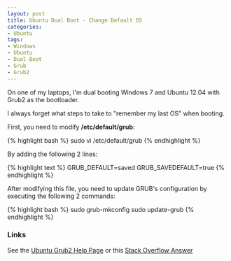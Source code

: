 ```yaml
--- 
layout: post
title: Ubuntu Dual Boot - Change Default OS
categories:
- Ubuntu
tags: 
- Windows
- Ubuntu
- Dual Boot
- Grub
- Grub2
---
```


On one of my laptops, I'm dual booting Windows 7 and Ubuntu 12.04 with Grub2 as the bootloader.

I always forget what steps to take to "remember my last OS" when booting.

First, you need to modify **/etc/default/grub**:

{% highlight bash %}
sudo vi /etc/default/grub
{% endhighlight %}

By adding the following 2 lines:

{% highlight text %}
  GRUB_DEFAULT=saved
  GRUB_SAVEDEFAULT=true
{% endhighlight %}

After modifying this file, you need to update GRUB's configuration by executing the following 2 commands:

{% highlight bash %}
sudo grub-mkconfig
sudo update-grub
{% endhighlight %}

### Links ###

See the [Ubuntu Grub2 Help Page](https://help.ubuntu.com/community/Grub2#Saved)
or this [Stack Overflow Answer](http://superuser.com/questions/95828/making-default-saved-work-with-grub2/205360#205360)

